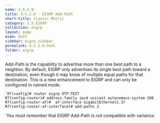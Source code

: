 ```yaml
---
name: 3.5.2.8
title: 3.5.2.8 - EIGRP Add-Path
short-title: Classic Metric
category: 3.5 EIGRP
collection: eigrp
layout: page
exam: both
sidebar: eigrp_sidebar
permalink: 3.5.2.8.html
folder: eigrp
---
```

Add-Path is the capability to advertise more than one best path to a neighbor. By default, EIGRP only advertises its single best path toward a destination, even though it may know of multiple equal paths for that destination. This is a new enhancement to EIGRP and can only be configured in named mode.
```
`R7(config)# router eigrp OTP-TEST
R7(config-router)# address-family ipv4 unicast autonomous-system 100
R7(config-router-af)#  af-interface GigabitEthernet1.37
R7(config-router-af-interface)# add-paths 2
```
`You must remember that EIGRP Add-Path is not compatible with variance.
